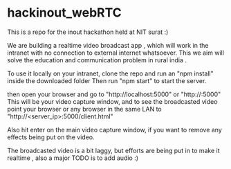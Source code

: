 # hackinout_webRTC
This is a repo for the inout hackathon held at NIT surat :) 

We are building a realtime video broadcast app , which will work in the intranet with no connection to external internet whatsoever. This we aim will solve the education and communication problem in rural india .   

To use it locally on your intranet, clone the repo and run an "npm install" inside the downloaded folder
Then run "npm start" to start the server.

then open your browser and go to "http://localhost:5000" or "http://<your ip>:5000"
This will be your video capture window, and to see the broadcasted video point your browser or any browser in the same LAN to "http://<server_ip>:5000/client.html"

Also hit enter on the main video capture window, if you want to remove any effects being put on the video.

The broadcasted video is a bit laggy, but efforts are being put in to make it realtime , also a major TODO is to add audio :)

